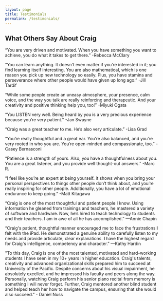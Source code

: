 ```yaml
---
layout: page
title: Testimonials
permalink: /testimonials/
---
```


<main>
<h2 class="text-center">What Others Say About Craig</h2>

<p>“You are very driven and motivated. When you have something you want to achieve, you do what it takes to get there.” -Rebecca McClary
</p>

<p>“You can learn anything. It doesn't even matter if you’re interested in it; you find learning itself interesting. You are also mathematical, which is one reason you pick up new technology so easily. Plus, you have stamina and perseverance where other people would have given up long ago.” -Jill Tardif   
</p>

<p>“While some people create an uneasy atmosphere, your presence, calm voice, and the way you talk are really reinforcing and therapeutic. And your creativity and positive thinking help you, too!” -Miyuki Ogata
</p>

<p>“You LISTEN very well. Being heard by you is a very precious experience because you’re very patient.” -Jan Swayne 
</p>

<p>“Craig was a great teacher to me. He’s also very articulate.” -Lisa Grad
</p>

<p>“You’re really thoughtful and a great ear. You’re  also balanced, and you’re very rooted in who you are. You’re open-minded and compassionate, too.” -Casey Bernasconi
</p>

<p>“Patience is a strength of yours. Also, you have a thoughtfulness about you. You are a great listener, and you provide well thought-out answers.” -Marc R.</p>

<p>“I feel like you’re an expert at being yourself. It shows when you bring your personal perspectives to things other people don’t think about, and you’re really inspiring for other people. Additionally, you have a lot of emotional endurance to keep going.” -Matt Kitagawa</p>

<p>“Craig is one of the most thoughtful and patient people I know. Using       information he gleaned from trainings and teachers, he mastered a variety of software and hardware. Now, he’s hired to teach technology to students and their teachers. I am in awe of all he has accomplished.” 
—Annie Chapin</p>

<p>“Craig's patient, thoughtful manner encouraged me to face the frustrations I felt with the iPad. He demonstrated a genuine ability to carefully listen to my needs and provide articulate, clear explanations. I have the highest regard for Craig's intelligence, competency and character.”
—Kathy Hardin</p>

<p>"To this day, Craig is one of the most talented, motivated and hard-working students I have seen in my 10+ years in higher education. Craig's talents, creativity and advanced organizational skills prepared him to succeed at University of the Pacific. Despite concerns about his visual impairment, he absolutely excelled, and he impressed his faculty and peers along the way. Personally, watching Craig perform his senior piano recital from memory is something I will never forget. Further, Craig mentored another blind student and helped teach her how to navigate the campus, ensuring that she would also succeed.” - Daniel Nuss</p>

</main>